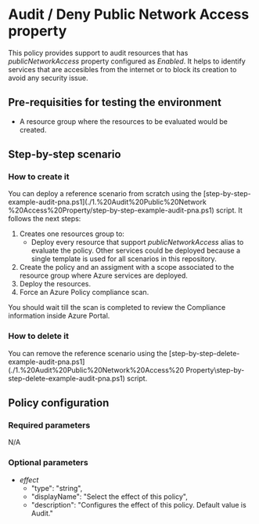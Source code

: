 # Audit / Deny Public Network Access property

This policy provides support to audit resources that has *publicNetworkAccess* property configured as *Enabled*. It helps to identify services that are accesibles from the internet or to block its creation to avoid any security issue.

## Pre-requisities for testing the environment

- A resource group where the resources to be evaluated would be created.

## Step-by-step scenario

### How to create it

You can deploy a reference scenario from scratch using the [step-by-step-example-audit-pna.ps1](./1.%20Audit%20Public%20Network %20Access%20Property/step-by-step-example-audit-pna.ps1) script. It follows the next steps:

1. Creates one resources group to:
    - Deploy every resource that support *publicNetworkAccess* alias to evaluate the policy. Other services could be deployed because a single template is used for all scenarios in this repository.
2. Create the policy and an assigment with a scope associated to the resource group where Azure services are deployed.
3. Deploy the resources.
4. Force an Azure Policy compliance scan.

You should wait till the scan is completed to review the Compliance information inside Azure Portal.

### How to delete it

You can remove the reference scenario using the [step-by-step-delete-example-audit-pna.ps1](./1.%20Audit%20Public%20Network%20Access%20 Property\step-by-step-delete-example-audit-pna.ps1) script.

## Policy configuration

### Required parameters

N/A

### Optional parameters

- *effect*
  - "type": "string",
  - "displayName": "Select the effect of this policy",
  - "description": "Configures the effect of this policy. Default value is Audit."
